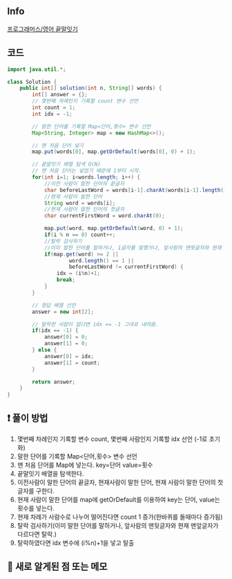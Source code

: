 ## Info
<a href="https://school.programmers.co.kr/learn/courses/30/lessons/12981" rel="nofollow">프로그래머스/영어 끝말잇기</a>
## 코드
```java
import java.util.*;

class Solution {
    public int[] solution(int n, String[] words) {
        int[] answer = {};
        // 몇번째 차례인지 기록할 count 변수 선언
        int count = 1;
        int idx = -1;

        // 말한 단어를 기록할 Map<단어,횟수> 변수 선언
        Map<String, Integer> map = new HashMap<>();

        // 맨 처음 단어 넣기
        map.put(words[0], map.getOrDefault(words[0], 0) + 1);

        // 끝말잇기 배열 탐색 O(N)
        // 맨 처음 단어는 넣었기 때문에 1부터 시작.
        for(int i=1; i<words.length; i++) {
            //이전 사람이 말한 단어의 끝글자
            char beforeLastWord = words[i-1].charAt(words[i-1].length()-1);
            //현재 사람이 말한 단어
            String word = words[i];
            //현재 사람이 말한 단어의 첫글자
            char currentFirstWord = word.charAt(0);

            map.put(word, map.getOrDefault(word, 0) + 1);
            if(i % n == 0) count++;
            //탈락 검사하기
            //이미 말한 단어를 말하거나, 1글자를 말했거나, 앞사람의 맨뒷글자와 현재 맨앞글자가 다르다면 탈락.
            if(map.get(word) >= 2 ||
                    word.length() == 1 ||
                    beforeLastWord != currentFirstWord) {
                idx = (i%n)+1;
                break;
            }
        }

        // 정답 배열 선언
        answer = new int[2];

        // 탈락한 사람이 없다면 idx == -1 그대로 내려옴.
        if(idx == -1) {
            answer[0] = 0;
            answer[1] = 0;
        } else {
            answer[0] = idx;
            answer[1] = count;
        }

        return answer;
    }
}
```

## ❗ 풀이 방법

1. 몇번째 차례인지 기록할 변수 count, 몇번째 사람인지 기록할 idx 선언 (-1로 초기화)
2. 말한 단어를 기록할 Map<단어,횟수> 변수 선언
3. 맨 처음 단어를 Map에 넣는다. key=단어 value=횟수
4. 끝말잇기 배열을 탐색한다.
5. 이전사람이 말한 단어의 끝글자, 현재사람이 말한 단어, 현재 사람이 말한 단어의 첫글자를 구한다.
6. 현재 사람이 말한 단어를 map에 getOrDefault를 이용하여 key는 단어, value는 횟수를 넣는다.
7. 현재 차례가 사람수로 나누어 떨어진다면 count 1 증가(한바퀴를 돌때마다 증가됨)
8. 탈락 검사하기(이미 말한 단어를 말하거나, 앞사람의 맨뒷글자와 현재 맨앞글자가 다르다면 탈락.)
9. 탈락하였다면 idx 변수에 (i%n)+1을 넣고 탈출

## 🙂 새로 알게된 점 또는 메모

